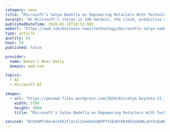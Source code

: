 ```yaml
---
category: news
title: "Microsoft’s Satya Nadella on Empowering Retailers With Technology"
excerpt: "At Microsoft's stores in 190 markets, the cloud, predictive analytics, machine learning and cognitive services are used to solve complex challenges with lessons learned passed on to customers."
publishedDateTime: 2020-01-15T18:51:00Z
webUrl: "https://wwd.com/business-news/technology/microsofts-satya-nadella-on-empowering-retailers-with-technology-1203424736/"
type: article
quality: 54
heat: 54
published: false

provider:
  name: Women's Wear Daily
  domain: wwd.com

topics:
  - AI
  - Microsoft AI

images:
  - url: "https://pmcwwd.files.wordpress.com/2020/01/satya.keynote-21.jpg?crop=0px%2C0px%2C5790px%2C3862px&#038;resize=640%2C415"
    width: 5790
    height: 3860
    title: "Microsoft’s Satya Nadella on Empowering Retailers With Technology"

secured: "Qr6XeMT+Oo+Az2kh3finczlIwneXwIdQFP7t2bnKtR849G3cHGWLykt5zEwODQFnxoe3+Q8WfWsPjHco4hepMr7t6nHOLdcVV7xt538RQUThCj/Z4OhHem7nPnf6gIcjJBw0csCHei+oLSv5N6ZzJA2/yBHP1i86NoLOg2awFX5E/2ebw/NfvTV15p1ydtZJ6rDeTMisWSnSopwKmmPjt2fPXUFGVRzwErIxltjIZCt/nPwmIRvqZHG0lqX6OL9VDmeTZEv7JL22dRBvu3MS1YaX8Th0EJe3dvg5i+/Gyvovt3xLciMUuEuM+1bj29Pn;trC/CF1/dI+vlw7hyblqxQ=="
---
```


